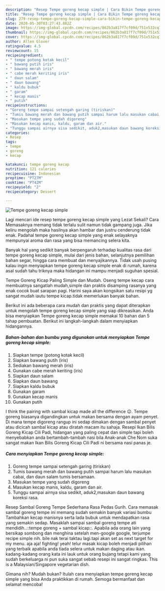 ```yaml
---
description: "Resep Tempe goreng kecap simple | Cara Bikin Tempe goreng kecap simple Yang Bisa Manjain Lidah"
title: "Resep Tempe goreng kecap simple | Cara Bikin Tempe goreng kecap simple Yang Bisa Manjain Lidah"
slug: 279-resep-tempe-goreng-kecap-simple-cara-bikin-tempe-goreng-kecap-simple-yang-bisa-manjain-lidah
date: 2020-05-30T03:27:43.882Z
image: https://img-global.cpcdn.com/recipes/862b3a817f7cf09d/751x532cq70/tempe-goreng-kecap-simple-foto-resep-utama.jpg
thumbnail: https://img-global.cpcdn.com/recipes/862b3a817f7cf09d/751x532cq70/tempe-goreng-kecap-simple-foto-resep-utama.jpg
cover: https://img-global.cpcdn.com/recipes/862b3a817f7cf09d/751x532cq70/tempe-goreng-kecap-simple-foto-resep-utama.jpg
author: Allen Glover
ratingvalue: 4.5
reviewcount: 15
recipeingredient:
- " tempe potong kotak kecil"
- " bawang putih iris"
- " bawang merah iris"
- " cabe merah keriting iris"
- " daun salam"
- " daun bawang"
- " kaldu bubuk"
- " garam"
- " kecap manis"
- " putih"
recipeinstructions:
- "Goreng tempe sampai setengah garing (tiriskan)"
- "Tumis bawang merah dan bawang putih sampai harum lalu masukan cabai, dan daun salam tumis bersamaan."
- "Masukan tempe yang sudah digoreng"
- "Masukan kecap manis, kaldu, garam dan air."
- "Tunggu sampai airnya sisa sedikit, aduk2,masukan daun bawang koreksi rasa."
categories:
- Resep
tags:
- tempe
- goreng
- kecap

katakunci: tempe goreng kecap 
nutrition: 121 calories
recipecuisine: Indonesian
preptime: "PT27M"
cooktime: "PT42M"
recipeyield: "2"
recipecategory: Dessert

---
```



![Tempe goreng kecap simple](https://img-global.cpcdn.com/recipes/862b3a817f7cf09d/751x532cq70/tempe-goreng-kecap-simple-foto-resep-utama.jpg)

Lagi mencari ide resep tempe goreng kecap simple yang Lezat Sekali? Cara Memasaknya memang tidak terlalu sulit namun tidak gampang juga. Jika keliru mengolah maka hasilnya akan hambar dan justru cenderung tidak enak. Padahal tempe goreng kecap simple yang enak selayaknya mempunyai aroma dan rasa yang bisa memancing selera kita.

Banyak hal yang sedikit banyak berpengaruh terhadap kualitas rasa dari tempe goreng kecap simple, mulai dari jenis bahan, selanjutnya pemilihan bahan segar, hingga cara membuat dan menyajikannya. Tidak usah pusing kalau ingin menyiapkan tempe goreng kecap simple enak di rumah, karena asal sudah tahu triknya maka hidangan ini mampu menjadi suguhan spesial.

Tempe Goreng Kicap Paling Simple dan Mudah. Oseng tempe kecap cara membuatnya sangatlah mudah,simple dan praktis disamping rasanya yang enak cocok buat sarapan pagi. Harini saya akan kongsikan satu resipi yg sangat mudah iautu tempe kicap.tidak memerlukan banyak bahan.


Berikut ini ada beberapa cara mudah dan praktis yang dapat diterapkan untuk mengolah tempe goreng kecap simple yang siap dikreasikan. Anda bisa menyiapkan Tempe goreng kecap simple memakai 10 bahan dan 5 tahap pembuatan. Berikut ini langkah-langkah dalam menyiapkan hidangannya.

<!--inarticleads1-->

##### Bahan-bahan dan bumbu yang digunakan untuk menyiapkan Tempe goreng kecap simple:

1. Siapkan  tempe (potong kotak kecil)
1. Siapkan  bawang putih (iris)
1. Sediakan  bawang merah (iris)
1. Gunakan  cabe merah keriting (iris)
1. Siapkan  daun salam
1. Siapkan  daun bawang
1. Siapkan  kaldu bubuk
1. Gunakan  garam
1. Gunakan  kecap manis
1. Gunakan  putih


I think the pairing with sambal kicap made all the difference 😉. Tempe goreng biasanya digandingkan untuk makan bersama dengan ayam penyet. Di mana tempe digoreng rangup ini sedap dimakan dengan sambal penyet atau dicicah sambal kicap atau diratah macam itu sahaja. Resepi Ikan Bilis Goreng Kicap Cili Padi, hidangan yang paling cepat dan simple tapi boleh menyebabkan anda bertambah-tambah nasi bila Anak-anak Che Nom suka sangat makan Ikan Bilis Goreng Kicap Cili Padi ni bersama nasi panas je. 

<!--inarticleads2-->

##### Cara menyiapkan Tempe goreng kecap simple:

1. Goreng tempe sampai setengah garing (tiriskan)
1. Tumis bawang merah dan bawang putih sampai harum lalu masukan cabai, dan daun salam tumis bersamaan.
1. Masukan tempe yang sudah digoreng
1. Masukan kecap manis, kaldu, garam dan air.
1. Tunggu sampai airnya sisa sedikit, aduk2,masukan daun bawang koreksi rasa.


Resep Sambal Goreng Tempe Sederhana Rasa Pedas Gurih. Cara memasak sambal goreng tempe ini memang sudah semakin banyak variasi bumbu Tambahkan kecap manisnya serta lada bubuk untuk mendapatkan rasa yang semakin sedap. Masaklah sampai sambal goreng tempe ati mendidih..::tempe goreng + sambal kicap::. Apabila ada orang lain yang bersikap sombong dan menghina setelah men-google google, terjumpe recipe simple nih. bile nak terai taktau lagi.tapi akan set as next target for my menu. aja aja! fighting! yeah! telur masak kicap boleh menjadi pilihan yang terbaik apabila anda tiada selera untuk makan daging atau ikan. kadang-kadang orang kata ini lauk untuk orang bujang tetapi kami yang sudah berkeluarga ni pun suka sangat sebab resepi ini sangat ringkas. This is a Malaysian/Singapore vegetarian dish. 

Gimana nih? Mudah bukan? Itulah cara menyiapkan tempe goreng kecap simple yang bisa Anda praktikkan di rumah. Semoga bermanfaat dan selamat mencoba!
